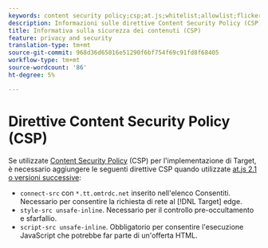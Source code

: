 ```yaml
---
keywords: content security policy;csp;at.js;whitelist;allowlist;flicker;pre-hide;pre-hiding;prehiding
description: Informazioni sulle direttive Content Security Policy (CSP) da aggiungere quando si utilizza  Adobe Target at.js 2.1 o versione successiva.
title: Informativa sulla sicurezza dei contenuti (CSP)
feature: privacy and security
translation-type: tm+mt
source-git-commit: 968d36d65016e51290f6bf754f69c91fd8f68405
workflow-type: tm+mt
source-wordcount: '86'
ht-degree: 5%

---
```



# Direttive Content Security Policy (CSP)

Se utilizzate [Content Security Policy](https://en.wikipedia.org/wiki/Content_Security_Policy) (CSP) per l&#39;implementazione di Target, è necessario aggiungere le seguenti direttive CSP quando utilizzate [at.js 2.1 o versioni successive](/help/c-implementing-target/c-implementing-target-for-client-side-web/target-atjs-versions.md):

* `connect-src` con  `*.tt.omtrdc.net` inserito nell&#39;elenco Consentiti. Necessario per consentire la richiesta di rete al [!DNL Target] edge.
* `style-src unsafe-inline`. Necessario per il controllo pre-occultamento e sfarfallio.
* `script-src unsafe-inline`.  Obbligatorio per consentire l&#39;esecuzione JavaScript che potrebbe far parte di un&#39;offerta HTML.
